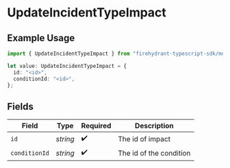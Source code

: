 # UpdateIncidentTypeImpact

## Example Usage

```typescript
import { UpdateIncidentTypeImpact } from "firehydrant-typescript-sdk/models/components";

let value: UpdateIncidentTypeImpact = {
  id: "<id>",
  conditionId: "<id>",
};
```

## Fields

| Field                   | Type                    | Required                | Description             |
| ----------------------- | ----------------------- | ----------------------- | ----------------------- |
| `id`                    | *string*                | :heavy_check_mark:      | The id of impact        |
| `conditionId`           | *string*                | :heavy_check_mark:      | The id of the condition |